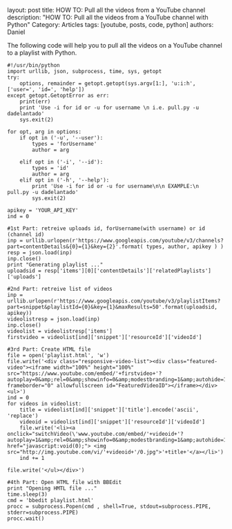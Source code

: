 layout: post
title: HOW TO: Pull all the videos from a YouTube channel
description: "HOW TO: Pull all the videos from a YouTube channel with Python"
Category: Articles
tags: [youtube, posts, code, python]
authors: Daniel



The following code will help you to pull all the videos on a YouTube channel to a playlist with Python.

	#!/usr/bin/python
	import urllib, json, subprocess, time, sys, getopt
	try:
	    options, remainder = getopt.getopt(sys.argv[1:], 'u:i:h', ['user=', 'id=', 'help'])
	except getopt.GetoptError as err:
	    print(err)
	    print 'Use -i for id or -u for username \n i.e. pull.py -u dadelantado'
    	sys.exit(2)

	for opt, arg in options:
    	if opt in ('-u', '--user'):
        	types = 'forUsername'
        	author = arg

    	elif opt in ('-i', '--id'):
            types = 'id'
            author = arg
    	elif opt in ('-h', '--help'):
        	print 'Use -i for id or -u for username\n\n EXAMPLE:\n  pull.py -u dadelantado'
        	sys.exit(2)

	apikey = 'YOUR_API_KEY'
	ind = 0

	#1st Part: retreive uploads id, forUsername(with username) or id (channel id)
	inp = urllib.urlopen(r'https://www.googleapis.com/youtube/v3/channels?part=contentDetails&{0}={1}&key={2}'.format( types, author, apikey ) )
	resp = json.load(inp)
	inp.close()
	print "Generating playlist ..."
	uploadsid = resp['items'][0]['contentDetails']['relatedPlaylists']['uploads']

	#2nd Part: retreive list of videos
	inp = urllib.urlopen(r'https://www.googleapis.com/youtube/v3/playlistItems?part=snippet&playlistId={0}&key={1}&maxResults=50'.format(uploadsid, apikey))
	videolistresp = json.load(inp)
	inp.close()
	videolist = videolistresp['items']
	firstvideo = videolist[ind]['snippet']['resourceId']['videoId']

	#3rd Part: Create HTML file
	file = open('playlist.html', 'w')
	file.write('<div class="responsive-video-list"><div class="featured-video"><iframe width="100%" height="100%" src="https://www.youtube.com/embed/'+firstvideo+'?autoplay=0&amp;rel=0&amp;showinfo=0&amp;modestbranding=1&amp;autohide=1" frameborder="0" allowfullscreen id="FeaturedVideoID"></iframe></div><ul>')
	ind = 0
	for videos in videolist:
 		title = videolist[ind]['snippet']['title'].encode('ascii', 'replace')
		videoid = videolist[ind]['snippet']['resourceId']['videoId']
 		file.write('<li><a onclick="switchVideo(\'www.youtube.com/embed/'+videoid+'?autoplay=1&amp;rel=0&amp;showinfo=0&amp;modestbranding=1&amp;autohide=1\');" href="javascript:void(0);"> <img src="http://img.youtube.com/vi/'+videoid+'/0.jpg">'+title+'</a></li>')
 		ind += 1

	file.write('</ul></div>')

	#4th Part: Open HTML file with BBEdit
	print "Opening HMTL file ..."
	time.sleep(3)
	cmd = 'bbedit playlist.html'
	procc = subprocess.Popen(cmd , shell=True, stdout=subprocess.PIPE, stderr=subprocess.PIPE)
	procc.wait()

